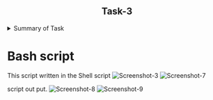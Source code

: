 <h2 align="center">Task-3</h2>

<details>
  <summary> Summary of Task </summary>
  <ul>
    <br>
    <li> Write a script in Shell.</li>
    <li> This script has been used to download 2 google sheets. </li>
    <li> Both of those Google sheets will have the formate csv file. </li>
    <li> Only the name, Average and Sum columns and their values should be printed. </li>
  </ul>
</details>

# Bash script 
This script written in the Shell script
![Screenshot-3](https://user-images.githubusercontent.com/82143335/115152308-33cff900-a08e-11eb-936f-982dbae477b3.png)
![Screenshot-7](https://user-images.githubusercontent.com/82143335/115152905-da1cfe00-a090-11eb-9858-3dedb8248b00.png)

script out put.
![Screenshot-8](https://user-images.githubusercontent.com/82143335/115152926-f7ea6300-a090-11eb-88b6-5c33edd73daa.png)
![Screenshot-9](https://user-images.githubusercontent.com/82143335/115152933-0173cb00-a091-11eb-9d7f-c4cffe865cc6.png)
